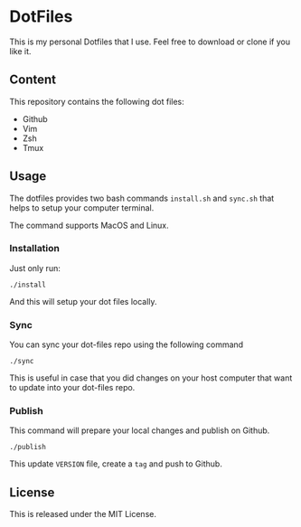 # DotFiles

This is my personal Dotfiles that I use. Feel free to download or clone if you like it.

## Content

This repository contains the following dot files:

- Github
- Vim
- Zsh
- Tmux

## Usage

The dotfiles provides two bash commands `install.sh` and `sync.sh` that helps to setup your
computer terminal.

The command supports MacOS and Linux.

### Installation

Just only run:

```
./install
```

And this will setup your dot files locally.

### Sync

You can sync your dot-files repo using the following command

```
./sync
```

This is useful in case that you did changes on your host computer that want to update into
your dot-files repo.

### Publish

This command will prepare your local changes and publish on Github.

```
./publish
```

This update `VERSION` file, create a `tag` and push to Github.

## License

This is released under the MIT License.
